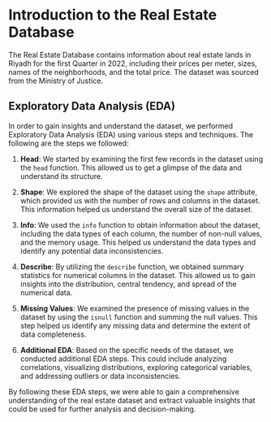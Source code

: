 # Introduction to the Real Estate Database

The Real Estate Database contains information about real estate lands in Riyadh for the first Quarter in 2022, including their prices per meter, sizes, names of the neighborhoods, and the total price. The dataset was sourced from the Ministry of Justice.

## Exploratory Data Analysis (EDA)

In order to gain insights and understand the dataset, we performed Exploratory Data Analysis (EDA) using various steps and techniques. The following are the steps we followed:

1. **Head**: We started by examining the first few records in the dataset using the `head` function. This allowed us to get a glimpse of the data and understand its structure.

2. **Shape**: We explored the shape of the dataset using the `shape` attribute, which provided us with the number of rows and columns in the dataset. This information helped us understand the overall size of the dataset.

3. **Info**: We used the `info` function to obtain information about the dataset, including the data types of each column, the number of non-null values, and the memory usage. This helped us understand the data types and identify any potential data inconsistencies.

4. **Describe**: By utilizing the `describe` function, we obtained summary statistics for numerical columns in the dataset. This allowed us to gain insights into the distribution, central tendency, and spread of the numerical data.

5. **Missing Values**: We examined the presence of missing values in the dataset by using the `isnull` function and summing the null values. This step helped us identify any missing data and determine the extent of data completeness.

6. **Additional EDA**: Based on the specific needs of the dataset, we conducted additional EDA steps. This could include analyzing correlations, visualizing distributions, exploring categorical variables, and addressing outliers or data inconsistencies.

By following these EDA steps, we were able to gain a comprehensive understanding of the real estate dataset and extract valuable insights that could be used for further analysis and decision-making.